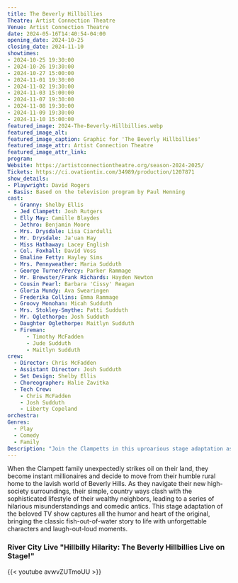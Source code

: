 ```yaml
---
title: The Beverly Hillbillies
Theatre: Artist Connection Theatre
Venue: Artist Connection Theatre
date: 2024-05-16T14:40:54-04:00
opening_date: 2024-10-25
closing_date: 2024-11-10
showtimes:
- 2024-10-25 19:30:00
- 2024-10-26 19:30:00
- 2024-10-27 15:00:00
- 2024-11-01 19:30:00
- 2024-11-02 19:30:00
- 2024-11-03 15:00:00
- 2024-11-07 19:30:00
- 2024-11-08 19:30:00
- 2024-11-09 19:30:00
- 2024-11-10 15:00:00
featured_image: 2024-The-Beverly-Hillbillies.webp
featured_image_alt: 
featured_image_caption: Graphic for 'The Beverly Hillbillies'
featured_image_attr: Artist Connection Theatre
featured_image_attr_link: 
program:
Website: https://artistconnectiontheatre.org/season-2024-2025/
Tickets: https://ci.ovationtix.com/34989/production/1207871
show_details: 
- Playwright: David Rogers
- Basis: Based on the television program by Paul Henning
cast:
  - Granny: Shelby Ellis
  - Jed Clampett: Josh Rutgers
  - Elly May: Camille Blaydes
  - Jethro: Benjamin Moore
  - Mrs. Drysdale: Lisa Ciardulli
  - Mr. Drysdale: Ja'uan Hay
  - Miss Hathaway: Lacey English
  - Col. Foxhall: David Voss
  - Emaline Fetty: Hayley Sims
  - Mrs. Pennyweather: Maria Sudduth
  - George Turner/Percy: Parker Rammage
  - Mr. Brewster/Frank Richards: Hayden Newton
  - Cousin Pearl: Barbara 'Cissy' Reagan
  - Gloria Mundy: Ava Swearingen
  - Frederika Collins: Emma Rammage
  - Groovy Monohan: Micah Sudduth
  - Mrs. Stokley-Smythe: Patti Sudduth
  - Mr. Oglethorpe: Josh Sudduth
  - Daughter Oglethorpe: Maitlyn Sudduth
  - Fireman:
      - Timothy McFadden
      - Jude Sudduth
      - Maitlyn Sudduth
crew:
  - Director: Chris McFadden
  - Assistant Director: Josh Sudduth
  - Set Design: Shelby Ellis
  - Choreographer: Halie Zavitka
  - Tech Crew:
    - Chris McFadden
    - Josh Sudduth
    - Liberty Copeland
orchestra:
Genres:
  - Play
  - Comedy
  - Family
Description: "Join the Clampetts in this uproarious stage adaptation as they strike oil and bring their backwoods charm to the posh hills of Beverly."
---
```

When the Clampett family unexpectedly strikes oil on their land, they become instant millionaires and decide to move from their humble rural home to the lavish world of Beverly Hills. As they navigate their new high-society surroundings, their simple, country ways clash with the sophisticated lifestyle of their wealthy neighbors, leading to a series of hilarious misunderstandings and comedic antics. This stage adaptation of the beloved TV show captures all the humor and heart of the original, bringing the classic fish-out-of-water story to life with unforgettable characters and laugh-out-loud moments.

### River City Live "Hillbilly Hilarity: The Beverly Hillbillies Live on Stage!" 
{{< youtube avwvZUTmoUU >}}
